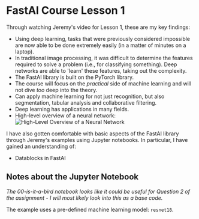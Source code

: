 # FastAI Course Lesson 1
Through watching Jeremy's video for Lesson 1, these are my key findings:
* Using deep learning, tasks that were previously considered impossible are now able to be done extremely easily (in a matter of minutes on a laptop).
* In traditional image processing, it was difficult to determine the features required to solve a problem (i.e., for classifying something). Deep networks are able to 'learn' these features, taking out the complexity.
* The FastAI library is built on the PyTorch library.
* The course will focus on the *practical* side of machine learning and will not dive *too* deep into the theory.
* Can apply machine learning for not just recognition, but also segmentation, tabular analysis and collaborative filtering.
* Deep learning has applications in many fields.
* High-level overview of a neural network:
![](/images/lesson1_neural_network.png "High-Level Overview of a Neural Network")

I have also gotten comfortable with basic aspects of the FastAI library through Jeremy's examples using Jupyter notebooks. In particular, I have gained an understanding of:
* Datablocks in FastAI

## Notes about the Jupyter Notebook
*The 00-is-it-a-bird notebook looks like it could be useful for Question 2 of the assignment - I will most likely look into this as a base code.*

The example uses a pre-defined machine learning model: `resnet18`.

